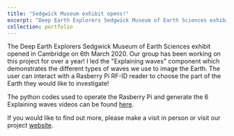 ```yaml
---
title: "Sedgwick Museum exhibit opens!"
excerpt: "Deep Earth Explorers Sedgwick Museum of Earth Sciences exhibit opens<br/><img src='/images/P_Tomo.gif'>"
collection: portfolio
---
```


The Deep Earth Explorers Sedgwick Museum of Earth Sciences exhibit opened in Cambridge on 6th March 2020. Our group has been working on this project for over a year! I led the "Explaining waves" component which demonstrates the different types of waves we use to image the Earth. The user can interact with a Rasberry Pi RF-ID reader to choose the part of the Earth they would like to investigate!

The python codes used to operate the Rasberry Pi and generate the 6 Explaining waves videos can be found [here](https://github.com/alistairboyce11/explaining_waves).

If you would like to find out more, please make a visit in person or visit our project [website](https://deepearth.esc.cam.ac.uk/).